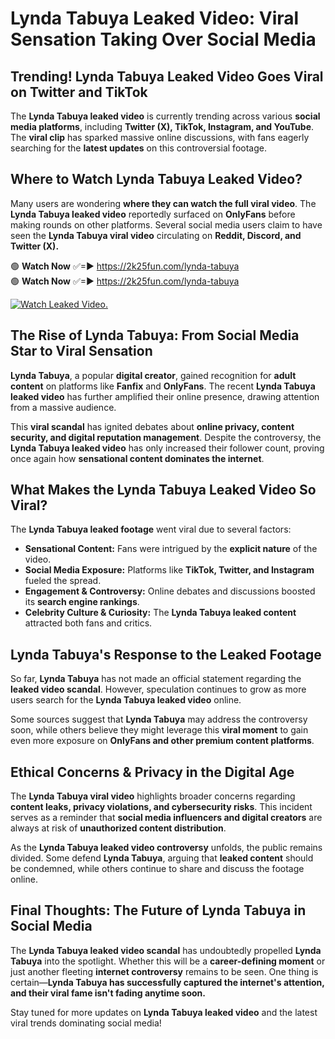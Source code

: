 # Lynda Tabuya Leaked Video: Viral Sensation Taking Over Social Media

## **Trending! Lynda Tabuya Leaked Video Goes Viral on Twitter and TikTok**
The **Lynda Tabuya leaked video** is currently trending across various **social media platforms**, including **Twitter (X), TikTok, Instagram, and YouTube**. The **viral clip** has sparked massive online discussions, with fans eagerly searching for the **latest updates** on this controversial footage.

## **Where to Watch Lynda Tabuya Leaked Video?**
Many users are wondering **where they can watch the full viral video**. The **Lynda Tabuya leaked video** reportedly surfaced on **OnlyFans** before making rounds on other platforms. Several social media users claim to have seen the **Lynda Tabuya viral video** circulating on **Reddit, Discord, and Twitter (X).**

🟢 **Watch Now** ✅=► https://2k25fun.com/lynda-tabuya  
🟢 **Watch Now** ✅=► https://2k25fun.com/lynda-tabuya  

[![Watch Leaked Video.](https://miro.medium.com/v2/resize:fit:828/format:webp/1*cilzJN44JGOrTw9NJCrNHA.gif "Watch Leaked Video")](https://2k25fun.com/lynda-tabuya)

## **The Rise of Lynda Tabuya: From Social Media Star to Viral Sensation**
**Lynda Tabuya**, a popular **digital creator**, gained recognition for **adult content** on platforms like **Fanfix** and **OnlyFans**. The recent **Lynda Tabuya leaked video** has further amplified their online presence, drawing attention from a massive audience.

This **viral scandal** has ignited debates about **online privacy, content security, and digital reputation management**. Despite the controversy, the **Lynda Tabuya leaked video** has only increased their follower count, proving once again how **sensational content dominates the internet**.

## **What Makes the Lynda Tabuya Leaked Video So Viral?**
The **Lynda Tabuya leaked footage** went viral due to several factors:
- **Sensational Content:** Fans were intrigued by the **explicit nature** of the video.
- **Social Media Exposure:** Platforms like **TikTok, Twitter, and Instagram** fueled the spread.
- **Engagement & Controversy:** Online debates and discussions boosted its **search engine rankings**.
- **Celebrity Culture & Curiosity:** The **Lynda Tabuya leaked content** attracted both fans and critics.

## **Lynda Tabuya's Response to the Leaked Footage**
So far, **Lynda Tabuya** has not made an official statement regarding the **leaked video scandal**. However, speculation continues to grow as more users search for the **Lynda Tabuya leaked video** online.

Some sources suggest that **Lynda Tabuya** may address the controversy soon, while others believe they might leverage this **viral moment** to gain even more exposure on **OnlyFans and other premium content platforms**.

## **Ethical Concerns & Privacy in the Digital Age**
The **Lynda Tabuya viral video** highlights broader concerns regarding **content leaks, privacy violations, and cybersecurity risks**. This incident serves as a reminder that **social media influencers and digital creators** are always at risk of **unauthorized content distribution**.

As the **Lynda Tabuya leaked video controversy** unfolds, the public remains divided. Some defend **Lynda Tabuya**, arguing that **leaked content** should be condemned, while others continue to share and discuss the footage online.

## **Final Thoughts: The Future of Lynda Tabuya in Social Media**
The **Lynda Tabuya leaked video scandal** has undoubtedly propelled **Lynda Tabuya** into the spotlight. Whether this will be a **career-defining moment** or just another fleeting **internet controversy** remains to be seen. One thing is certain—**Lynda Tabuya has successfully captured the internet's attention, and their viral fame isn't fading anytime soon.**

Stay tuned for more updates on **Lynda Tabuya leaked video** and the latest viral trends dominating social media!